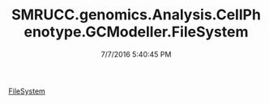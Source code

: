 ﻿---
title: SMRUCC.genomics.Analysis.CellPhenotype.GCModeller.FileSystem
date: 7/7/2016 5:40:45 PM
---

[FileSystem](T-SMRUCC.genomics.Analysis.CellPhenotype.GCModeller.FileSystem.FileSystem.html)
